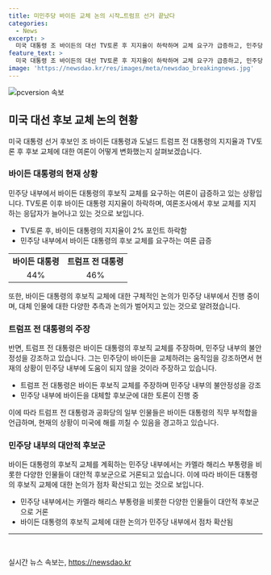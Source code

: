 ```yaml
---
title: 미민주당 바이든 교체 논의 시작…트럼프 선거 끝났다
categories:
  - News
excerpt: >
  미국 대통령 조 바이든의 대선 TV토론 후 지지율이 하락하며 교체 요구가 급증하고, 민주당 내부에서 후보교체에 대한 논의가 시작됐다. 바이든 부부는 대선 레이스 강행을 고집하고 있지만, 민주당 내부에서는 바이든 대통령의 교체를 적극적으로 고려하고 있으며, 후보 교체 시나리오에 대한 구체적인 논의가 진행 중이다. 민주당 내에서는 여러 인물이 잠재적 후보로 거론되고 있으며, 대의원 과반수가 후보자 사퇴를 원할 경우 교체가 가능한 것으로 알려졌다. 트럼프 전 대통령은 현재의 상황을 활용하고 이해하며, 민주당의 약점을 공격적으로 이용하고 있다. 추가로, 공화당 의원들도 바이든의 직무 부적합을 주장하고 있으며, 수정헌법 25조를 발동하는 방안에 대해 논의하고 있다.
feature_text: >
  미국 대통령 조 바이든의 대선 TV토론 후 지지율이 하락하며 교체 요구가 급증하고, 민주당 내부에서 후보교체에 대한 논의가 시작됐다. 바이든 부부는 대선 레이스 강행을 고집하고 있지만, 민주당 내부에서는 바이든 대통령의 교체를 적극적으로 고려하고 있으며, 후보 교체 시나리오에 대한 구체적인 논의가 진행 중이다. 민주당 내에서는 여러 인물이 잠재적 후보로 거론되고 있으며, 대의원 과반수가 후보자 사퇴를 원할 경우 교체가 가능한 것으로 알려졌다. 트럼프 전 대통령은 현재의 상황을 활용하고 이해하며, 민주당의 약점을 공격적으로 이용하고 있다. 추가로, 공화당 의원들도 바이든의 직무 부적합을 주장하고 있으며, 수정헌법 25조를 발동하는 방안에 대해 논의하고 있다.
image: 'https://newsdao.kr/res/images/meta/newsdao_breakingnews.jpg'
---
```


<p><img src="https://newsdao.kr/res/images/meta/newsdao_breakingnews.jpg" alt="pcversion 속보" /></p>

<h2 data-ke-size="size26">미국 대선 후보 교체 논의 현황</h2>

<p data-ke-size="size16">미국 대통령 선거 후보인 조 바이든 대통령과 도널드 트럼프 전 대통령의 지지율과 TV토론 후 후보 교체에 대한 여론이 어떻게 변화했는지 살펴보겠습니다.</p>

<h3>바이든 대통령의 현재 상황</h3>

<p data-ke-size="size16">민주당 내부에서 바이든 대통령의 후보직 교체를 요구하는 여론이 급증하고 있는 상황입니다. TV토론 이후 바이든 대통령 지지율이 하락하며, 여론조사에서 후보 교체를 지지하는 응답자가 늘어나고 있는 것으로 보입니다.</p>

<ul>
  <li>TV토론 후, 바이든 대통령의 지지율이 2% 포인트 하락함</li>
  <li>민주당 내부에서 바이든 대통령의 후보 교체를 요구하는 여론 급증</li>
</ul>

<table>
  <tr>
    <td style="text-align: center; height: 17px;"><b>바이든 대통령</b></td>
    <td style="text-align: center; height: 17px;"><b>트럼프 전 대통령</b></td>
  </tr>
  <tr>
    <td style="text-align: center; height: 17px;">44%</td>
    <td style="text-align: center; height: 17px;">46%</td>
  </tr>
</table>

<p data-ke-size="size16">또한, 바이든 대통령의 후보직 교체에 대한 구체적인 논의가 민주당 내부에서 진행 중이며, 대체 인물에 대한 다양한 추측과 논의가 벌어지고 있는 것으로 알려졌습니다.</p>

<h3>트럼프 전 대통령의 주장</h3>

<p data-ke-size="size16">반면, 트럼프 전 대통령은 바이든 대통령의 후보직 교체를 주장하며, 민주당 내부의 불안정성을 강조하고 있습니다. 그는 민주당이 바이든을 교체하려는 움직임을 강조하면서 현재의 상황이 민주당 내부에 도움이 되지 않을 것이라 주장하고 있습니다.</p>

<ul>
  <li>트럼프 전 대통령은 바이든 후보직 교체를 주장하며 민주당 내부의 불안정성을 강조</li>
  <li>민주당 내부에 바이든을 대체할 후보군에 대한 토론이 진행 중</li>
</ul>

<p data-ke-size="size16">이에 따라 트럼프 전 대통령과 공화당의 일부 인물들은 바이든 대통령의 직무 부적합을 언급하며, 현재의 상황이 미국에 해를 끼칠 수 있음을 경고하고 있습니다.</p>

<h3>민주당 내부의 대안적 후보군</h3>

<p data-ke-size="size16">바이든 대통령의 후보직 교체를 계획하는 민주당 내부에서는 카멜라 해리스 부통령을 비롯한 다양한 인물들이 대안적 후보군으로 거론되고 있습니다. 이에 따라 바이든 대통령의 후보직 교체에 대한 논의가 점차 확산되고 있는 것으로 보입니다.</p>

<ul>
  <li>민주당 내부에서는 카멜라 해리스 부통령을 비롯한 다양한 인물들이 대안적 후보군으로 거론</li>
  <li>바이든 대통령의 후보직 교체에 대한 논의가 민주당 내부에서 점차 확산됨</li>
</ul>

<hr>

<p data-ke-size="size16">&nbsp;</p>
실시간 뉴스 속보는, <a href="https://newsdao.kr" rel="dofollow">https://newsdao.kr</a>



